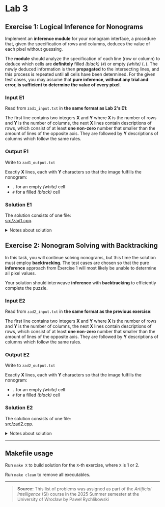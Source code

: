 # Lab 3

## Exercise 1: Logical Inference for Nonograms

Implement an **inference module** for your nonogram interface, a procedure that, given the specification of rows and columns, deduces the value of each pixel without guessing.

The **module** should analyze the specification of each line (row or column) to deduce which cells are **definitely** filled *(black)* (`#`) or empty *(white)* (`.`). The newly deduced information is then **propagated** to the intersecting lines, and this process is repeated until all cells have been determined. For the given test cases, you may assume that **pure inference, without any trial and error, is sufficient to determine the value of every pixel**.

### Input E1

Read from `zad1_input.txt` in **the same format as Lab 2's E1**:

The first line contains two integers **X** and **Y** where **X** is the number of rows and **Y** is the number of columns, the next **X** lines contain descriptions of rows, which consist of at least **one non-zero** number that smaller than the amount of lines of the opposite axis. They are followed by **Y** descriptions of columns which follow the same rules.

### Output E1

Write to `zad1_output.txt`

Exactly **X** lines, each with **Y** characters so that the image fulfills the nonogram:

- `.` for an empty *(white)* cell  
- `#` for a filled *(black)* cell

### Solution E1

The solution consists of one file:  
[src/zad1.cpp](src/zad1.cpp).

<details>
  <summary>Notes about solution</summary>

  For the same reasons as in [Lab 2](../Lab%202/README.md#solution-e4), this exercise is a standalone program.
</details>

## Exercise 2: Nonogram Solving with Backtracking

In this task, you will continue solving nonograms, but this time the solution must employ **backtracking**. The test cases are chosen so that the pure **inference** approach from Exercise 1 will most likely be unable to determine all pixel values.

Your solution should interweave **inference** with **backtracking** to efficiently complete the puzzle.

### Input E2

Read from `zad2_input.txt` in **the same format as the previous exercise**:

The first line contains two integers **X** and **Y** where **X** is the number of rows and **Y** is the number of columns, the next **X** lines contain descriptions of rows, which consist of at least **one non-zero** number that smaller than the amount of lines of the opposite axis. They are followed by **Y** descriptions of columns which follow the same rules.

### Output E2

Write to `zad2_output.txt`

Exactly **X** lines, each with **Y** characters so that the image fulfills the nonogram:

- `.` for an empty *(white)* cell  
- `#` for a filled *(black)* cell

### Solution E2

The solution consists of one file:  
[src/zad2.cpp](src/zad2.cpp).

<details>
  <summary>Notes about solution</summary>

  For the same reasons as in [Lab 2](../Lab%202/README.md#solution-e4), this exercise is a standalone program.
</details>

---

## Makefile usage

Run `make X` to build solution for the `X`-th exercise, where `X` is 1 or 2.

Run `make clean` to remove all executables.

---

> **Source:**
> This list of problems was assigned as part of the *Artificial Intelligence* (SI) course in the 2025 Summer semester at the University of Wrocław by Paweł Rychlikowski
